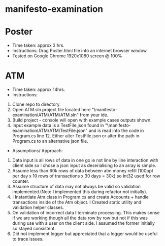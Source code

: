 # manifesto-examination

# Poster
- Time taken: approx 3 hrs.
- Instructions: Drag Poster.html file into an internet browser window.
- Tested on Google Chrome 1920x1080 screen @ 100% 

# ATM 
- Time taken: approx 14hrs.
- Instructions: 
1) Clone repo to directory.
2) Open ATM.sln project file located here "\manifesto-examination\ATM\ATM\ATM.sln" from your ide. 
3) Build project - console will open with example cases outputs shown. 
4) Input example data is a TestFile.json found in "\manifesto-examination\ATM\ATM\TestFile.json"
and is read into the code in Program.cs line 12. Either alter TestFile.json or alter the path in Program.cs to an alternative json file. 

- Assumptions/ Approach: 
1) Data input is all rows of data in one go ie not line by line interaction with client side so I chose a json input as deserialising to an array is simple.
2) Assume less than 60k rows of data between atm money refill (100ppl per day x 10 rows of transactions x 30 days = 30k) so Int32 used for row counter. 
3) Assume structure of data may not always be valid so validation implemented.(Note I implemented this during refactor not initially). 
4) I Instantiate Atm class in Program.cs and create Accounts + handle transactions inside of the Atm object. I Created static utility and validation helper classes. 
5) On validation of incorrect data I terminate processing. This makes sense if we are working though all the data row by row but not if this was during
use with a user on the client side. I assumed the former initially so stayed consistent. 
5) Did not implement logger but appreciated that a logger would be useful to trace issues.